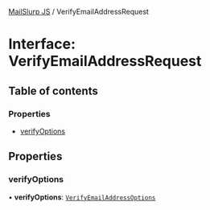 [MailSlurp JS](../README.md) / VerifyEmailAddressRequest

# Interface: VerifyEmailAddressRequest

## Table of contents

### Properties

- [verifyOptions](VerifyEmailAddressRequest.md#verifyoptions)

## Properties

### verifyOptions

• **verifyOptions**: [`VerifyEmailAddressOptions`](VerifyEmailAddressOptions.md)
